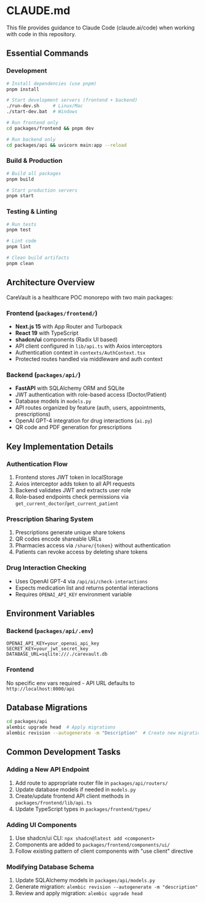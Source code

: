 # CLAUDE.md

This file provides guidance to Claude Code (claude.ai/code) when working with code in this repository.

## Essential Commands

### Development
```bash
# Install dependencies (use pnpm)
pnpm install

# Start development servers (frontend + backend)
./run-dev.sh     # Linux/Mac
./start-dev.bat  # Windows

# Run frontend only
cd packages/frontend && pnpm dev

# Run backend only
cd packages/api && uvicorn main:app --reload
```

### Build & Production
```bash
# Build all packages
pnpm build

# Start production servers
pnpm start
```

### Testing & Linting
```bash
# Run tests
pnpm test

# Lint code
pnpm lint

# Clean build artifacts
pnpm clean
```

## Architecture Overview

CareVault is a healthcare POC monorepo with two main packages:

### Frontend (`packages/frontend/`)
- **Next.js 15** with App Router and Turbopack
- **React 19** with TypeScript
- **shadcn/ui** components (Radix UI based)
- API client configured in `lib/api.ts` with Axios interceptors
- Authentication context in `contexts/AuthContext.tsx`
- Protected routes handled via middleware and auth context

### Backend (`packages/api/`)
- **FastAPI** with SQLAlchemy ORM and SQLite
- JWT authentication with role-based access (Doctor/Patient)
- Database models in `models.py`
- API routes organized by feature (auth, users, appointments, prescriptions)
- OpenAI GPT-4 integration for drug interactions (`ai.py`)
- QR code and PDF generation for prescriptions

## Key Implementation Details

### Authentication Flow
1. Frontend stores JWT token in localStorage
2. Axios interceptor adds token to all API requests
3. Backend validates JWT and extracts user role
4. Role-based endpoints check permissions via `get_current_doctor`/`get_current_patient`

### Prescription Sharing System
1. Prescriptions generate unique share tokens
2. QR codes encode shareable URLs
3. Pharmacies access via `/share/{token}` without authentication
4. Patients can revoke access by deleting share tokens

### Drug Interaction Checking
- Uses OpenAI GPT-4 via `/api/ai/check-interactions`
- Expects medication list and returns potential interactions
- Requires `OPENAI_API_KEY` environment variable

## Environment Variables

### Backend (`packages/api/.env`)
```
OPENAI_API_KEY=your_openai_api_key
SECRET_KEY=your_jwt_secret_key
DATABASE_URL=sqlite:///./carevault.db
```

### Frontend
No specific env vars required - API URL defaults to `http://localhost:8000/api`

## Database Migrations

```bash
cd packages/api
alembic upgrade head  # Apply migrations
alembic revision --autogenerate -m "Description"  # Create new migration
```

## Common Development Tasks

### Adding a New API Endpoint
1. Add route to appropriate router file in `packages/api/routers/`
2. Update database models if needed in `models.py`
3. Create/update frontend API client methods in `packages/frontend/lib/api.ts`
4. Update TypeScript types in `packages/frontend/types/`

### Adding UI Components
1. Use shadcn/ui CLI: `npx shadcn@latest add <component>`
2. Components are added to `packages/frontend/components/ui/`
3. Follow existing pattern of client components with "use client" directive

### Modifying Database Schema
1. Update SQLAlchemy models in `packages/api/models.py`
2. Generate migration: `alembic revision --autogenerate -m "description"`
3. Review and apply migration: `alembic upgrade head`